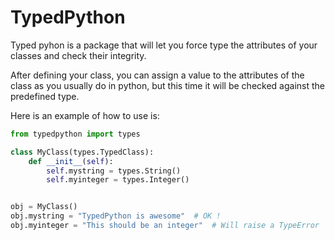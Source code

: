 # TypedPython

Typed pyhon is a package that will let you force type the attributes of your classes and check their integrity.

After defining your class, you can assign a value to the attributes of the class as you usually do in python, but this time it will be checked against the predefined type.


Here is an example of how to use is:

```python
from typedpython import types

class MyClass(types.TypedClass):
	def __init__(self):
    	self.mystring = types.String()
        self.myinteger = types.Integer()


obj = MyClass()
obj.mystring = "TypedPython is awesome"  # OK !
obj.myinteger = "This should be an integer"  # Will raise a TypeError

```
